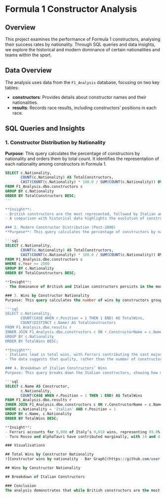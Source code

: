 # Formula 1 Constructor Analysis

## Overview
This project examines the performance of Formula 1 constructors, analysing their success rates by nationality. Through SQL queries and data insights, we explore the historical and modern dominance of certain nationalities and teams within the sport.

## Data Overview
The analysis uses data from the `F1_Analysis` database, focusing on two key tables:
- **constructors**: Provides details about constructor names and their nationalities.
- **results**: Records race results, including constructors’ positions in each race.

## SQL Queries and Insights

### 1. Constructor Distribution by Nationality
**Purpose**: This query calculates the percentage of constructors by nationality and orders them by total count. It identifies the representation of each nationality among constructors in Formula 1.

```sql
SELECT c.Nationality, 
       COUNT(c.Nationality) AS TotalConstructors, 
       CAST(COUNT(c.Nationality) * 100.0 / SUM(COUNT(c.Nationality)) OVER () AS DECIMAL(5, 2)) AS Percentage
FROM F1_Analysis.dbo.constructors c
GROUP BY c.Nationality
ORDER BY TotalConstructors DESC;
'''

**Insight**:
- British constructors are the most represented, followed by Italian and American constructors.
- A comparison with historical data highlights the evolution of constructor distribution over time.

### 2. Modern Constructor Distribution (Post-2000)
**Purpose**: This query calculates the percentage of constructors by nationality and orders them by total count, focusing on the modern era (post-2000). The results allow for a comparison with historical trends to observe changes in constructor distribution.

'''sql
SELECT c.Nationality, 
       COUNT(c.Nationality) AS TotalConstructors, 
       CAST(COUNT(c.Nationality) * 100.0 / SUM(COUNT(c.Nationality)) OVER () AS DECIMAL(5, 2)) AS Percentage
FROM F1_Analysis.dbo.constructors c
WHERE c.Year >= 2000
GROUP BY c.Nationality
ORDER BY TotalConstructors DESC;

**Insight**:
- The dominance of British and Italian constructors persists in the modern era, but new nationalities have entered the competition, contributing to a more diverse landscape.

### 3. Wins by Constructor Nationality
Purpose: This query calculates the number of wins by constructors grouped by nationality. It helps assess how effective each nationality is at winning and whether there is a correlation between the number of constructors and their success rates.

'''sql
SELECT c.Nationality, 
       COUNT(CASE WHEN r.Position = 1 THEN 1 END) AS TotalWins, 
       COUNT(DISTINCT c.Name) AS TotalConstructors
FROM F1_Analysis.dbo.results r
INNER JOIN F1_Analysis.dbo.constructors c ON r.ConstructorName = c.Name
GROUP BY c.Nationality
ORDER BY TotalWins DESC;

**Insight**:
- Italians lead in total wins, with Ferrari contributing the vast majority.
- The data suggests that quality, rather than the number of constructors, is a key determinant of success.

### 4. Breakdown of Italian Constructors’ Wins
Purpose: This query breaks down the Italian constructors, showing how many races each has won. It highlights whether Ferrari’s dominance accounts for most of Italy’s success or if other teams also contribute significantly.

'''sql
SELECT c.Name AS Constructor, 
       c.Nationality, 
       COUNT(CASE WHEN r.Position = 1 THEN 1 END) AS TotalWins
FROM F1_Analysis.dbo.results r
INNER JOIN F1_Analysis.dbo.constructors c ON r.ConstructorName = c.Name
WHERE c.Nationality = 'Italian' AND r.Position = 1
GROUP BY c.Name, c.Nationality
ORDER BY TotalWins DESC;

**Insight**:
- Ferrari accounts for 9,000 of Italy’s 9,018 wins, representing 99.8% of the total.
- Toro Rosso and AlphaTauri have contributed marginally, with 14 and 4 wins respectively.

### Visualisations

## Total Wins by Constructor Nationality
![Constructor wins by nationality - Bar Graph](https://github.com/user-attachments/assets/0d5ac6f1-871c-458e-9e93-a4934e7406c0)

## Wins by Constructor Nationality

## Breakdown of Italian Constructors

### Conclusion
The analysis demonstrates that while British constructors are the most represented, Italian constructors dominate in total wins, driven almost entirely by Ferrari. The data also highlights a trend of quality over quantity, as fewer constructors can achieve greater success. In the modern era, while Italian dominance persists, the sport has seen increased competition from a broader range of nationalities.
